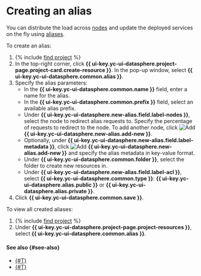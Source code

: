 # Creating an alias

You can distribute the load across [nodes](../../concepts/deploy/index.md#node) and update the deployed services on the fly using [aliases](../../concepts/resource-model.md#resources).

To create an alias:
1. {% include [find project](../../../_includes/datasphere/ui-find-project.md) %}
1. In the top-right corner, click **{{ ui-key.yc-ui-datasphere.project-page.project-card.create-resource }}**. In the pop-up window, select **{{ ui-key.yc-ui-datasphere.common.alias }}**.
1. Specify the alias parameters:
    * In the **{{ ui-key.yc-ui-datasphere.common.name }}** field, enter a name for the alias.
    * In the **{{ ui-key.yc-ui-datasphere.common.prefix }}** field, select an available alias prefix.
    * Under **{{ ui-key.yc-ui-datasphere.new-alias.field.label-nodes }}**, select the node to redirect alias requests to. Specify the percentage of requests to redirect to the node. To add another node, click ![Add](../../../_assets/console-icons/plus.svg) **{{ ui-key.yc-ui-datasphere.new-alias.add-new }}**.
    * Optionally, under **{{ ui-key.yc-ui-datasphere.new-alias.field.label-metadata }}**, click ![Add](../../../_assets/console-icons/plus.svg) **{{ ui-key.yc-ui-datasphere.new-alias.add-new }}** and specify the alias metadata in key-value format.
    * Under **{{ ui-key.yc-ui-datasphere.common.folder }}**, select the folder to create new resources in.
    * Under **{{ ui-key.yc-ui-datasphere.new-alias.field.label-acl }}**, select **{{ ui-key.yc-ui-datasphere.common.type }}**: **{{ ui-key.yc-ui-datasphere.alias.public }}** or **{{ ui-key.yc-ui-datasphere.alias.private }}**.
1. Click **{{ ui-key.yc-ui-datasphere.common.save }}**.

To view all created aliases:
1. {% include [find project](../../../_includes/datasphere/ui-find-project.md) %}
1. Under **{{ ui-key.yc-ui-datasphere.project-page.project-resources }}**, select **{{ ui-key.yc-ui-datasphere.common.alias }}**.

#### See also {#see-also}

* [{#T}](alias-update.md)
* [{#T}](alias-delete.md)

